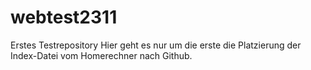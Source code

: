 webtest2311
===========

Erstes Testrepository
Hier geht es nur um die erste die Platzierung der Index-Datei vom Homerechner nach Github. 
